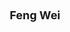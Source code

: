 ---
layout: page
title: <font size = 4> Feng Wei </font> <br> <br> 
description: Fall 2018 -
img: assets/img/members/wei.jpg
importance: 5
category: PhD Students
redirect: https://akafengfeng.github.io/
---